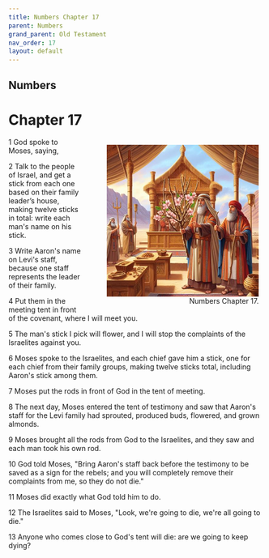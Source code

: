 ```yaml
---
title: Numbers Chapter 17
parent: Numbers
grand_parent: Old Testament
nav_order: 17
layout: default
---
```


## Numbers

# Chapter 17

<figure style="float: right; margin-right: 10px;">
    <img src="/assets/Image/Numbers/500/17.jpg" alt="Numbers Chapter 17" style="width: 300px; height: 300px; float: right;padding-left: 10px;"/>
    <figcaption style="clear: both;text-align: right;">Numbers Chapter 17.</figcaption>
</figure>
1 God spoke to Moses, saying,

2 Talk to the people of Israel, and get a stick from each one based on their family leader’s house, making twelve sticks in total: write each man's name on his stick.

3 Write Aaron's name on Levi's staff, because one staff represents the leader of their family.

4 Put them in the meeting tent in front of the covenant, where I will meet you.

5 The man's stick I pick will flower, and I will stop the complaints of the Israelites against you.

6 Moses spoke to the Israelites, and each chief gave him a stick, one for each chief from their family groups, making twelve sticks total, including Aaron's stick among them.

7 Moses put the rods in front of God in the tent of meeting.

8 The next day, Moses entered the tent of testimony and saw that Aaron's staff for the Levi family had sprouted, produced buds, flowered, and grown almonds.

9 Moses brought all the rods from God to the Israelites, and they saw and each man took his own rod.

10 God told Moses, "Bring Aaron's staff back before the testimony to be saved as a sign for the rebels; and you will completely remove their complaints from me, so they do not die."

11 Moses did exactly what God told him to do.

12 The Israelites said to Moses, "Look, we're going to die, we're all going to die."

13 Anyone who comes close to God's tent will die: are we going to keep dying?



